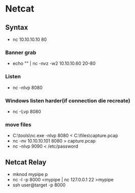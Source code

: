 # Netcat
## Syntax
- nc 10.10.10.10 80
### Banner grab
- echo "" | nc -nvz -w2 10.10.10.60 20-80
### Listen
- nc -nlvp 8080
### Windows listen harder(if connection die recreate)
- nc -Lvp  8080
### move files 
- C:\tools\nc.exe -nlvp 8080 < C:\files\capture.pcap
- nc -nv 10.10.10.101 8080 > capture.pcap 
- nc -nlvp 9090 < /etc/password 
## Netcat Relay
- mknod mypipe p 
- nc -l -p 8000 <mypipe | nc 127.0.0.1 22 >mypipe 
- ssh user@target -p 8000